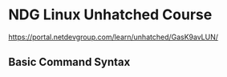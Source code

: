 # NDG Linux Unhatched Course
https://portal.netdevgroup.com/learn/unhatched/GasK9avLUN/

## Basic Command Syntax
